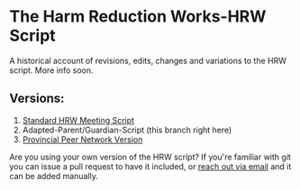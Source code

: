 # The Harm Reduction Works-HRW Script
A historical account of revisions, edits, changes and variations to the HRW script. More info soon.

## Versions:

1. [Standard HRW Meeting Script](https://github.com/HarmReduction-Works/The-Script)
2. Adapted-Parent/Guardian-Script (this branch right here)
3. [Provincial Peer Network Version](https://github.com/HarmReduction-Works/The-Script/tree/Provincial-Peer-Network-Version)

Are you using your own version of the HRW script? If you're familiar with git you can issue a pull request to have it included, or [reach out via email](mailto:michael@cool.industries) and it can be added manually.
